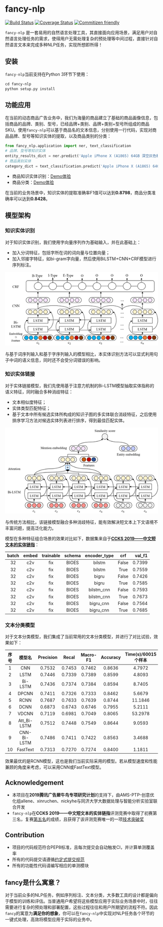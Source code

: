 # fancy-nlp
[![Build Status](https://travis-ci.org/boat-group/fancy-nlp.svg?branch=master)](https://travis-ci.org/boat-group/fancy-nlp)
[![Coverage Status](https://coveralls.io/repos/github/boat-group/fancy-nlp/badge.svg?branch=master)](https://coveralls.io/github/boat-group/fancy-nlp?branch=master)
[![Commitizen friendly](https://img.shields.io/badge/commitizen-friendly-brightgreen.svg)](http://commitizen.github.io/cz-cli/)

`fancy-nlp` 是一套易用的自然语言处理工具，其直接面向应用场景，满足用户对自然语言处理任务的需求，使得用户无需处理复杂的预处理等中间过程，直接针对自然语言文本来完成多种NLP任务，实现所想即所得！

## 安装

`fancy-nlp`当前支持在Python 3环节下使用：

```
cd fancy-nlp
python setup.py install
```
## 功能应用

在当前的动态商品广告业务中，我们为海量的商品建立了基础的商品画像信息，包括商品的品牌、类别、型号，已经品牌+类别、品牌+类别+型号所组成的商品SKU。使用`fancy-nlp`可以基于商品名的文本信息，分别使用一行代码，实现对商品品牌、型号等知识实体的提取，以及商品类别的分类：

```python
from fancy_nlp.application import ner, text_classification
# 品牌、型号等知识实体
entity_results_dict = ner.predict('Apple iPhone X (A1865) 64GB 深空灰色移动联通电信4G手机')
# 商品类别实体
category_dict = text_classification.predict('Apple iPhone X (A1865) 64GB 深空灰色移动联通电信4G手机')

``` 

- 商品知识实体识别：[Demo体验](http://10.50.85.97:8081/knowledge_info)
- 商品分类：[Demo体验](http://10.50.85.97:8081/text_classify)

在当前的业务场景中，知识实体的提取准确率F1值可以达到**0.8798**，商品分类准确率可以达到**0.8428**。

## 模型架构
### 知识实体识别
对于知识实体识别，我们使用字向量序列作为基础输入，并在此基础上：

- 加入分词特征，包括字所在词的词向量与位置向量；
- 加入邻接字特征，如bi-gram字向量，然后使用BiLSTM+CNN+CRF模型进行序列标注。

![知识实体识别模型架构](./img/entity_extract.png)

与基于词序列输入和基于字序列输入的模型相比，本实体识别方法可以显式利用句子中词的语义信息，同时还不会受分词错误的影响。

### 知识实体链接
对于实体链接模型，我们先使用基于注意力机制的Bi-LSTM模型抽取实体指称的语义特征，同时融合多种消歧特征：

- 文本相似度特征；
- 实体类型匹配特征；
- 基于文本中所有候选实体所构成的知识子图的多实体联合消歧特征，之后使用排序学习方法对候选实体列表进行排序，得到最佳匹配实体。

![实体链接模型架构](./img/entity_linking.png)

与传统方法相比，该链接模型融合多种消歧特征，能有效解决短文本上下文语境不丰富问题，提高泛化能力。

模型在多种特征组合场景的效果对比如下，数据集来自于[**CCKS 2019——中文短文本的实体链指**](https://biendata.com/competition/ccks_2019_el/)：

| batch | embed    | trainable | schema | encoder_type | crf |val_f1 |
|:-----:|:--------:|:---------:|:------:|:------------:|:---:|------:|
| 32    | c2v      | fix       | BIOES  | bilstm       |False|0.7399 |
| 32    | c2v      | fix       | BIOES  | bilstm       | True|0.7559 |
| 32    | c2v      | fix       | BIOES  | bigru        |False|0.7426 |
| 32    | c2v      | fix       | BIOES  | bigru        | True|0.7585 |
| 32    | c2v      | fix       | BIOES  | bilstm_cnn   |False|0.7593 |
| 32    | c2v      | fix       | BIOES  | bilstm_cnn   | True|0.7673 |
| 32    | c2v      | fix       | BIOES  | bigru_cnn    |False|0.7564 |
| 32    | c2v      | fix       | BIOES  | bigru_cnn    | True|0.7685 |


### 文本分类模型
对于文本分类模型，我们集成了当前常用的文本分类模型，并进行了对比试验，效果如下：

| 序号 |    模型名   | Precision |  Recal | Macro-F1 | Accuracy | Time(s)/60015个样本 |
|:----:|:-----------:|:---------:|:------:|:--------:|:--------:|:-------------------:|
|   1  |     CNN     |   0.7532  | 0.7453 |  0.7462  |  0.8636  |        4.7972       |
|   2  |     LSTM    |   0.7446  | 0.7339 |  0.7389  |  0.8599  |        4.8093       |
|   3  |   Bi-LSTM   |   0.7436  | 0.7374 |  0.7384  |  0.8594  |        8.7405       |
|   4  |    DPCNN    |   0.7411  | 0.7326 |  0.7333  |  0.8462  |        5.6679       |
|   5  |     RCNN    |   0.7687  | 0.7633 |  0.7639  |  0.8744  |       11.1846       |
|   6  |     DCNN    |   0.6873  | 0.6743 |  0.6746  |  0.7955  |        5.2111       |
|   7  |    VDCNN    |   0.7119  | 0.6981 |  0.7049  |  0.8065  |       53.2978       |
|   8  | Att_Bi-LSTM |   0.7512  | 0.7448 |  0.7549  |  0.8644  |        9.0593       |
|   9  | CNN-Bi-LSTM |   0.7486  | 0.7411 |  0.7422  |  0.8563  |        3.4688       |
|  10  |   FastText  |   0.7313  | 0.7270 |  0.7274  |  0.8400  |        1.1811       |

效果最优的是RCNN模型，这也是我们当前实际采用的模型。若从模型速度和性能兼顾的角度来考虑，可以采用CNN或FastText模型。

## Acknowledgement

- 本项目在**2019腾讯广告犀牛鸟专项研究计划**的支持下，由AMS-PTP-创意优化组allene、xinruchen、nickyhe与同济大学大数据处理与智能分析实验室联合开发
- `fancy-nlp`在**CCKS 2019——中文短文本的实体链指**评测竞赛中取得了初赛第三名，复赛[第五名](https://biendata.com/competition/ccks_2019_el/final-leaderboard/)的成绩，且获得了该评测竞赛唯一的一项[技术突破奖](https://biendata.com/competition/ccks_2019_el/winners/)

## Contribution

- 项目的代码规范符合PEP8标准，且每次提交会自动触发CI，并计算单测覆盖率
- 所有的代码提交请遵循[约定式提交规范](https://www.conventionalcommits.org/zh/v1.0.0-beta.4/)
- 所有的功能性代码请编写相应的单测模块


## fancy是什么寓意？

对于当前众多的NLP任务，例如序列标注、文本分类，大多数工具的设计都是偏向于模型的训练和评估。当普通用户希望将这些模型应用于实际业务场景中时，往往需要进行复杂的预处理和部署配置，这些过程往往和用户所期望的流程不符。因此`fancy`的寓意为**满足你的想象**，你可以在`fancy-nlp`中实现对NLP任务各个环节的一键式处理，高效将模型应用于实际的业务中。